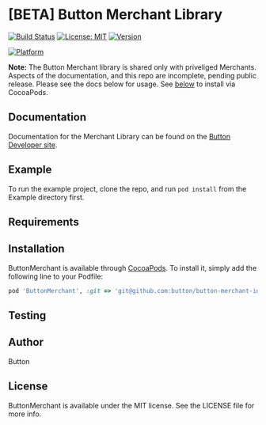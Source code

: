 # [BETA] Button Merchant Library
[![Build Status](https://travis-ci.com/button/button-merchant-ios.svg?token=8JzszbFQzEAxm2tqrxeg&branch=master)](https://travis-ci.com/button/button-merchant-ios)
[![License: MIT](https://img.shields.io/badge/License-MIT-yellow.svg)](https://opensource.org/licenses/MIT)
[![Version](https://img.shields.io/cocoapods/v/ButtonMerchant.svg?style=flat)](http://cocoapods.org/pods/ButtonMerchant)

[![Platform](https://img.shields.io/cocoapods/p/ButtonMerchant.svg?style=flat)](http://cocoapods.org/pods/ButtonMerchant)

**Note:** The Button Merchant library is shared only with priveliged Merchants. Aspects of the documentation, and this repo are incomplete, pending public release. Please see the docs below for usage. See [below](#installation) to install via CocoaPods.

## Documentation
Documentation for the Merchant Library can be found on the [Button Developer site](https://developer.usebutton.com/guides/merchants/ios/open-source-merchant-library).

## Example

To run the example project, clone the repo, and run `pod install` from the Example directory first.

## Requirements

## Installation

ButtonMerchant is available through [CocoaPods](http://cocoapods.org). To install
it, simply add the following line to your Podfile:

```ruby
pod 'ButtonMerchant', :git => 'git@github.com:button/button-merchant-ios.git'
```

## Testing

## Author

Button

## License

ButtonMerchant is available under the MIT license. See the LICENSE file for more info.
